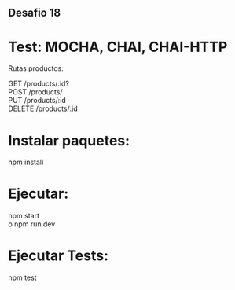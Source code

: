 ## Desafio 18  
# Test: MOCHA, CHAI, CHAI-HTTP  

Rutas productos:  

GET     /products/:id?  
POST    /products/  
PUT     /products/:id  
DELETE  /products/:id  

# Instalar paquetes:  

npm install  

# Ejecutar:  

npm start  
o
npm run dev  

# Ejecutar Tests:  

npm test